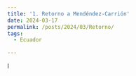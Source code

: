 ```yaml
---
title: '1. Retorno a Mendéndez-Carrión'
date: 2024-03-17
permalink: /posts/2024/03/Retorno/
tags:
  - Ecuador

---
```

<div style="text-align: justify;">

l

</div>